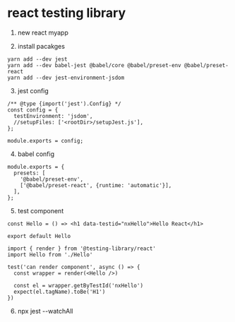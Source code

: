 # react testing library

1. new react myapp

2. install pacakges
```
yarn add --dev jest
yarn add --dev babel-jest @babel/core @babel/preset-env @babel/preset-react
yarn add --dev jest-environment-jsdom
```

3. jest config
```
/** @type {import('jest').Config} */
const config = {
  testEnvironment: 'jsdom',
  //setupFiles: ['<rootDir>/setupJest.js'],
};

module.exports = config;
```

4. babel config
```
module.exports = {
  presets: [
    '@babel/preset-env',
    ['@babel/preset-react', {runtime: 'automatic'}],
  ],
};
```

5. test component
```
const Hello = () => <h1 data-testid="nxHello">Hello React</h1>

export default Hello
```

```
import { render } from '@testing-library/react'
import Hello from './Hello'

test('can render component', async () => {
  const wrapper = render(<Hello />)

  const el = wrapper.getByTestId('nxHello')
  expect(el.tagName).toBe('H1')
})
```

6. npx jest --watchAll